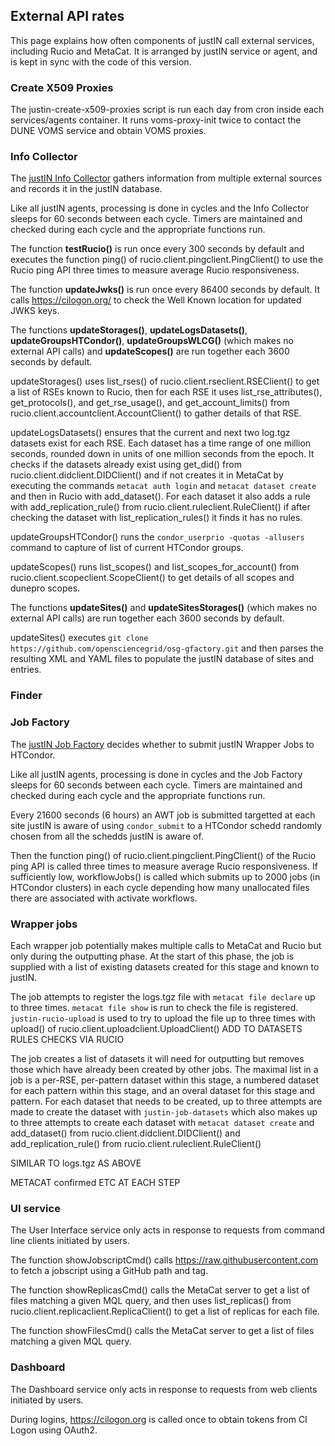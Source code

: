 ## External API rates

This page explains how often components of justIN call external services,
including Rucio and MetaCat. It is arranged by justIN service or agent, and
is kept in sync with the code of this version.

### Create X509 Proxies

The justin-create-x509-proxies script is run each day from cron inside each
services/agents container. It runs voms-proxy-init twice to contact the
DUNE VOMS service and obtain VOMS proxies.

### Info Collector

The [justIN Info Collector](agents.info_collector.md) gathers information
from multiple external sources and records it in the justIN database. 

Like all justIN agents, processing is done in cycles and the Info Collector 
sleeps for 60 seconds between each cycle. Timers are maintained and checked 
during each cycle and the appropriate functions run.

The function **testRucio()** is run once every 300 seconds by default and
executes the function ping() of rucio.client.pingclient.PingClient() to use the
Rucio ping API three times to measure average Rucio responsiveness. 

The function **updateJwks()** is run once every 86400 seconds by default.
It calls https://cilogon.org/ to check the Well Known location for updated
JWKS keys.

The functions **updateStorages()**, 
**updateLogsDatasets()**,
**updateGroupsHTCondor()**, 
**updateGroupsWLCG()**  (which makes no external API calls)
and **updateScopes()** are run
together each 3600 seconds by default.

updateStorages() uses list_rses() of rucio.client.rseclient.RSEClient() to
get a list of RSEs known to Rucio, then for each RSE it uses
list_rse_attributes(), get_protocols(), and get_rse_usage(), and
get_account_limits() from rucio.client.accountclient.AccountClient() to
gather details of that RSE.

updateLogsDatasets() ensures that the current and next two log.tgz datasets 
exist for each RSE. Each dataset has a time range of one million seconds,
rounded down in units of one million seconds from the epoch. It checks if the 
datasets already exist using get_did() from 
rucio.client.didclient.DIDClient() and if not creates it in MetaCat by
executing the commands `metacat auth login` and `metacat dataset create` 
and then in Rucio with add_dataset(). For each dataset it also adds a rule with
add_replication_rule() from rucio.client.ruleclient.RuleClient() if after 
checking the dataset with list_replication_rules() it finds it has no rules.

updateGroupsHTCondor() runs the `condor_userprio -quotas -allusers` command 
to capture of list of current HTCondor groups.

updateScopes() runs list_scopes() and list_scopes_for_account() from
rucio.client.scopeclient.ScopeClient() to get details of all scopes and 
dunepro scopes.

The functions **updateSites()** and **updateSitesStorages()** (which
makes no external API calls) are run together each 3600 seconds by default.

updateSites() executes 
`git clone https://github.com/opensciencegrid/osg-gfactory.git` and then
parses the resulting XML and YAML files to populate the justIN database of
sites and entries. 

### Finder



### Job Factory 

The [justIN Job Factory](agents.job_factory.md) decides whether to submit
justIN Wrapper Jobs to HTCondor.

Like all justIN agents, processing is done in cycles and the Job Factory
sleeps for 60 seconds between each cycle. Timers are maintained and checked 
during each cycle and the appropriate functions run.

Every 21600 seconds (6 hours) an AWT job is submitted targetted at each
site justIN is aware of using `condor_submit` to a HTCondor schedd randomly
chosen from all the schedds justIN is aware of.

Then the function ping() of rucio.client.pingclient.PingClient() of the
Rucio ping API is called three times to measure average Rucio responsiveness.
If sufficiently low, workflowJobs() is called which submits up to 2000 jobs
(in HTCondor clusters) in each cycle depending how many unallocated files
there are associated with activate workflows. 

### Wrapper jobs

Each wrapper job potentially makes multiple calls to MetaCat and Rucio but
only during the outputting phase. At the start of this phase, the job is 
supplied with a list of existing datasets created for this stage and known
to justIN. 

The job attempts to register the logs.tgz file with `metacat file declare`
up to three times. `metacat file show` is run to check the file is
registered. `justin-rucio-upload` is used to try to upload the file up to
three times with upload() of rucio.client.uploadclient.UploadClient() 
ADD TO DATASETS
RULES
CHECKS VIA RUCIO

The job creates a list of datasets it will need for outputting but removes
those which have already been created by other jobs. The maximal list in a
job is a per-RSE, per-pattern dataset within this stage, a numbered dataset 
for each pattern within this stage, and an overal dataset for this
stage and pattern. For each dataset that needs to be created, up to three
attempts are made to create the dataset with 
`justin-job-datasets` which also makes up to three attempts to create each
dataset with `metacat dataset create` and add_dataset() from
rucio.client.didclient.DIDClient() and add_replication_rule() from
rucio.client.ruleclient.RuleClient()

SIMILAR TO logs.tgz AS ABOVE

METACAT confirmed ETC AT EACH STEP

### UI service

The User Interface service only acts in response to requests from command
line clients initiated by users. 

The function showJobscriptCmd() calls https://raw.githubusercontent.com 
to fetch a jobscript using a GitHub path and tag.

The function showReplicasCmd() calls the MetaCat server to get a list of
files matching a given MQL query, and then uses list_replicas() from 
rucio.client.replicaclient.ReplicaClient() to get a list of replicas for
each file.

The function showFilesCmd() calls the MetaCat server to get a list of
files matching a given MQL query.

### Dashboard

The Dashboard service only acts in response to requests from web clients
initiated by users.

During logins, https://cilogon.org is called once to obtain tokens from 
CI Logon using OAuth2.

 

